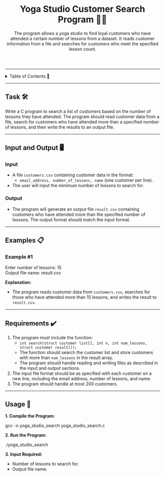 <!DOCTYPE html>
<html lang="en">
<head>
  <meta charset="UTF-8">
  <meta name="viewport" content="width=device-width, initial-scale=1.0">
</head>
<body>

<header>
  <h1>Yoga Studio Customer Search Program 🧘‍♀️</h1>
  <p>
    The program allows a yoga studio to find loyal customers who have attended a certain number of lessons from a dataset. It reads customer information from a file and searches for customers who meet the specified lesson count. 
  </p>
</header>

<hr>

<details>
  <summary>Table of Contents 📖</summary>
  <ul>
    <li><a href="#task">Task</a></li>
    <li><a href="#input-and-output">Input and Output</a></li>
    <li><a href="#examples">Examples</a></li>
    <li><a href="#requirements">Requirements</a></li>
    <li><a href="#usage">Usage</a></li>
  </ul>
</details>

<hr>

<section id="task">
  <h2>Task 🛠️</h2>
  <p>
    Write a C program to search a list of customers based on the number of lessons they have attended. The program should read customer data from a file, search for customers who have attended more than a specified number of lessons, and then write the results to an output file.
  </p>
</section>

<hr>

<section id="input-and-output">
  <h2>Input and Output 🖥️</h2>
  <h3>Input</h3>
  <ul>
    <li>A file <code>customers.csv</code> containing customer data in the format: 
      <ul>
        <li><code>email_address, number_of_lessons, name</code> (one customer per line).</li>
      </ul>
    </li>
    <li>The user will input the minimum number of lessons to search for.</li>
  </ul>

  <h3>Output</h3>
  <ul>
    <li>The program will generate an output file <code>result.csv</code> containing customers who have attended more than the specified number of lessons. The output format should match the input format.</li>
  </ul>
</section>

<hr>

<section id="examples">
  <h2>Examples 📋</h2>
  <h3>Example #1</h3>
  <div class="code-block">
    Enter number of lessons: 15<br>
    Output file name: result.csv<br>
  </div>
  <p><strong>Explanation:</strong></p>
  <ul>
    <li>The program reads customer data from <code>customers.csv</code>, searches for those who have attended more than 15 lessons, and writes the result to <code>result.csv</code>.</li>
  </ul>
</section>

<hr>

<section id="requirements">
  <h2>Requirements ✔️</h2>
  <ol>
    <li>The program must include the function:
      <ul>
        <li><code>int search(struct customer list[], int n, int num_lessons, struct customer result[]);</code></li>
        <li>The function should search the customer list and store customers with more than <code>num_lessons</code> in the result array.</li>
        <li>The program should handle reading and writing files as described in the input and output sections.</li>
      </ul>
    </li>
    <li>The input file format should be as specified with each customer on a new line, including the email address, number of lessons, and name.</li>
    <li>The program should handle at most 200 customers.</li>
  </ol>
</section>

<hr>

<section id="usage">
  <h2>Usage 🚀</h2>
  <p><strong>1. Compile the Program:</strong></p>
  <div class="code-block">gcc -o yoga_studio_search yoga_studio_search.c</div>
  <p><strong>2. Run the Program:</strong></p>
  <div class="code-block">./yoga_studio_search</div>
  <p><strong>3. Input Required:</strong></p>
  <ul>
    <li>Number of lessons to search for.</li>
    <li>Output file name.</li>
  </ul>
</section>

</body>
</html>
